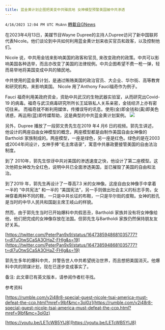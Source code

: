 ```yaml
---
title: 蓝金黄计划企图把美变中共殖民地 女神模型预警美国被中共渗透
---
```

`4/16/2023 12:04 PM UTC MsAnn` [轉載自GNews](https://gnews.org/articles/1172232)

在2023年4月13日，美媒节目Wayne Dupree的主持人Dupree访问了新中国联邦代表Nicole。他们谈论到中共如何利用蓝金黄计划来收买官员和政客，以及控制他们。

Nicole 说，中共用金钱来影响美国的政客和官员, 来改变政府的政策。中共可以影响美国各种选举，而且亦改变了美国的法律规例。中共企图希望不费一枪一弹，轻而易举地将美国变成中共的殖民地。

中共使用的蓝金黄计划，是通过贿赂美国的政治官员、大企业、华尔街、高等教育和研究机构，来影响美国。 Nicole 用了Anthony Fauci福奇作为例子。

Fauci 福奇利用美政府资金，资助中共武汉的生物武器实验室，从而研究出Covid-19 的病毒。福奇与武汉病毒研究所所长王延轶私人关系亲密，金钱经济上亦有密切往来。 而福奇就不断利用媒体，传播误导的讯息。使用(金)即金钱和(黃)即美色诱惑，再运用(蓝)即传媒帮助，这是典型的中共蓝金黄计划案例。
![](https://i.imgur.com/jjKsl4s.jpg)


另外，Dupree 播放了一段郭文贵先生在2019 年4 月6 日的视频。郭先生讲述，他设计的两座自由女神模型的概念，两座模型都是由制作美国自由女神像的Bartholdi 家族制成的。两座模型，一座是绿色，另一座是红色。绿色的是在2003或2004年间设计，女神手捧“毛主席语录”，寓意中共暴政要接管美国的自由法治制度。

到了 2010年，郭先生惊讶中共对美国的渗透速度之快，他设计了第二座模型。这次他把女神改为全红色，说明中共已全面渗透美国，並已摧毁了美国的自由和法治。

到了2019 年，郭先生再设计了一尊高7.3 米的女神像。这座自由女神像手中拿着一半的 “中共宪法” 和一半的 “美国宪法”，另一手则做出社会主义的标志手势。女神穿着两种不同的鞋，一只是中共长征的布鞋，一只是华尔街的皮鞋。女神的脸孔是当时的中华人民共和国副主席王岐山的样貌。

然而，由于郭先生当时已开始爆料中共假恶丑，Bartholdi 家族并没有将女神像给他，他们把完成的女神像存放在法国。但郭先生与Bartholdi 家族仍然保持朋友友好关系。

 [https://twitter.com/PeterPan9x9/status/1647385948681035777?t=dl7uOtwSCaSA3OHaZ-FHIg&s=19](https://twitter.com/PeterPan9x9/status/1647385948681035777?t=dl7uOtwSCaSA3OHaZ-FHIg&s=19)

郭先生多年的爆料中共，并警告世人中共希望统治世界，而且想把美国消灭。他爆料中共的阴谋计划，现在已逐步变成事实了。

备注: 此文章已有英文版本，请参阅作者栏寻找。

参考资料

[https://rumble.com/v2i48r8-special-guest-nicole-tsai-america-must-defeat-the-ccp.html?mref=9lbf&mc=3ol0z](https://rumble.com/v2i48r8-special-guest-nicole-tsai-america-must-defeat-the-ccp.html?mref=9lbf&mc=3ol0z)  
  
  
[https://youtu.be/LETcWB5YIJ8](https://youtu.be/LETcWB5YIJ8)
